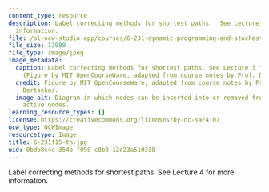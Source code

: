 ```yaml
---
content_type: resource
description: Label correcting methods for shortest paths.  See Lecture 4 for more
  information.
file: /ol-ocw-studio-app/courses/6-231-dynamic-programming-and-stochastic-control-fall-2015/0bdb8c4e354bf098c8b812e23a510338_6-231f15-th.jpg
file_size: 13999
file_type: image/jpeg
image_metadata:
  caption: Label correcting methods for shortest paths. See Lecture 3 for more information.
    (Figure by MIT OpenCourseWare, adapted from course notes by Prof. Dimitri Bertsekas.)
  credit: Figure by MIT OpenCourseWare, adapted from course notes by Prof. Dimitri
    Bertsekas.
  image-alt: Diagram in which nodes can be inserted into or removed from a list of
    active nodes.
learning_resource_types: []
license: https://creativecommons.org/licenses/by-nc-sa/4.0/
ocw_type: OCWImage
resourcetype: Image
title: 6-231f15-th.jpg
uid: 0bdb8c4e-354b-f098-c8b8-12e23a510338
---
```

Label correcting methods for shortest paths.  See Lecture 4 for more information.